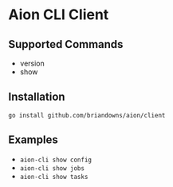 # Aion CLI Client

## Supported Commands

* version
* show

## Installation

`go install github.com/briandowns/aion/client`

## Examples

* `aion-cli show config`
* `aion-cli show jobs`
* `aion-cli show tasks`
